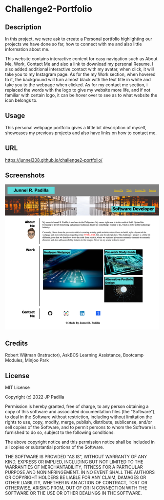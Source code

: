 # Challenge2-Portfolio

## Description

In this project, we were ask to create a Personal portfolio highlighting our
projects we have done so far, how to connect with me and also little information
about me.

This website contains interactive content for easy navigation such as 
About Me, Work, Contact Me and also a link to download my personal Resume.
I also added additional interactive contact with my avatar, when click, it will
take you to my Instagram page. As for the my Work section, when hovered to it, the background will turn almost black with the text title in white and take you to the webpage when clicked. As for my contact me section, i replaced the words with
the logo to give my website more life, and if not familiar with certain logo, it can be hover over to see as to what website the icon belongs to.


## Usage

This personal webpage portfolio gives a little bit description of myself, showcases my previous projects and also have links on how to contact me.

## URL

https://junnel308.github.io/challenge2-portfolio/

## Screenshots

<img src="./assets/images/images/Website Screenshot.png" />

## Credits

Robert Wijtman (Instructor), AskBCS Learning Assistance, Bootcamp Modules, Minjoo Park

## License

MIT License

Copyright (c) 2022 JP Padilla

Permission is hereby granted, free of charge, to any person obtaining a copy
of this software and associated documentation files (the "Software"), to deal
in the Software without restriction, including without limitation the rights
to use, copy, modify, merge, publish, distribute, sublicense, and/or sell
copies of the Software, and to permit persons to whom the Software is
furnished to do so, subject to the following conditions:

The above copyright notice and this permission notice shall be included in all
copies or substantial portions of the Software.

THE SOFTWARE IS PROVIDED "AS IS", WITHOUT WARRANTY OF ANY KIND, EXPRESS OR
IMPLIED, INCLUDING BUT NOT LIMITED TO THE WARRANTIES OF MERCHANTABILITY,
FITNESS FOR A PARTICULAR PURPOSE AND NONINFRINGEMENT. IN NO EVENT SHALL THE
AUTHORS OR COPYRIGHT HOLDERS BE LIABLE FOR ANY CLAIM, DAMAGES OR OTHER
LIABILITY, WHETHER IN AN ACTION OF CONTRACT, TORT OR OTHERWISE, ARISING FROM,
OUT OF OR IN CONNECTION WITH THE SOFTWARE OR THE USE OR OTHER DEALINGS IN THE
SOFTWARE.